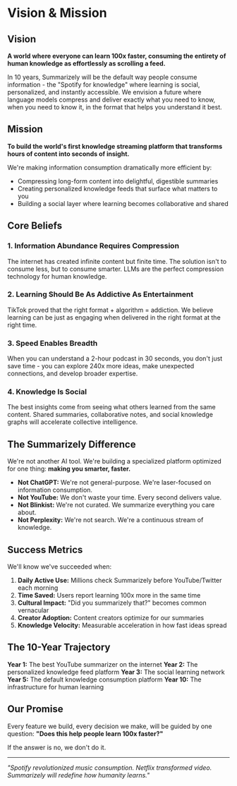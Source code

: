 # Vision & Mission

## Vision
**A world where everyone can learn 100x faster, consuming the entirety of human knowledge as effortlessly as scrolling a feed.**

In 10 years, Summarizely will be the default way people consume information - the "Spotify for knowledge" where learning is social, personalized, and instantly accessible. We envision a future where language models compress and deliver exactly what you need to know, when you need to know it, in the format that helps you understand it best.

## Mission
**To build the world's first knowledge streaming platform that transforms hours of content into seconds of insight.**

We're making information consumption dramatically more efficient by:
- Compressing long-form content into delightful, digestible summaries
- Creating personalized knowledge feeds that surface what matters to you
- Building a social layer where learning becomes collaborative and shared

## Core Beliefs

### 1. Information Abundance Requires Compression
The internet has created infinite content but finite time. The solution isn't to consume less, but to consume smarter. LLMs are the perfect compression technology for human knowledge.

### 2. Learning Should Be As Addictive As Entertainment
TikTok proved that the right format + algorithm = addiction. We believe learning can be just as engaging when delivered in the right format at the right time.

### 3. Speed Enables Breadth
When you can understand a 2-hour podcast in 30 seconds, you don't just save time - you can explore 240x more ideas, make unexpected connections, and develop broader expertise.

### 4. Knowledge Is Social
The best insights come from seeing what others learned from the same content. Shared summaries, collaborative notes, and social knowledge graphs will accelerate collective intelligence.

## The Summarizely Difference

We're not another AI tool. We're building a specialized platform optimized for one thing: **making you smarter, faster.**

- **Not ChatGPT:** We're not general-purpose. We're laser-focused on information consumption.
- **Not YouTube:** We don't waste your time. Every second delivers value.
- **Not Blinkist:** We're not curated. We summarize everything you care about.
- **Not Perplexity:** We're not search. We're a continuous stream of knowledge.

## Success Metrics

We'll know we've succeeded when:

1. **Daily Active Use:** Millions check Summarizely before YouTube/Twitter each morning
2. **Time Saved:** Users report learning 100x more in the same time
3. **Cultural Impact:** "Did you summarizely that?" becomes common vernacular
4. **Creator Adoption:** Content creators optimize for our summaries
5. **Knowledge Velocity:** Measurable acceleration in how fast ideas spread

## The 10-Year Trajectory

**Year 1:** The best YouTube summarizer on the internet
**Year 2:** The personalized knowledge feed platform
**Year 3:** The social learning network
**Year 5:** The default knowledge consumption platform
**Year 10:** The infrastructure for human learning

## Our Promise

Every feature we build, every decision we make, will be guided by one question:
**"Does this help people learn 100x faster?"**

If the answer is no, we don't do it.

---

*"Spotify revolutionized music consumption. Netflix transformed video. Summarizely will redefine how humanity learns."*